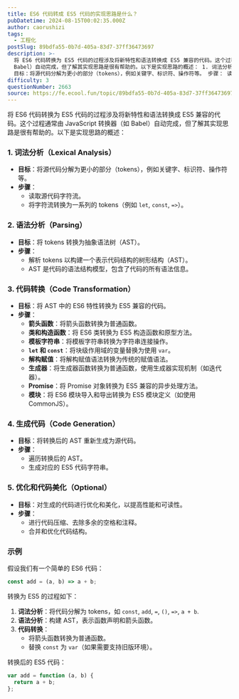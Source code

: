 ```yaml
---
title: ES6 代码转成 ES5 代码的实现思路是什么？
pubDatetime: 2024-08-15T00:02:35.000Z
author: caorushizi
tags:
  - 工程化
postSlug: 89bdfa55-0b7d-405a-83d7-37ff36473697
description: >-
  将 ES6 代码转换为 ES5 代码的过程涉及将新特性和语法转换成 ES5 兼容的代码。这个过程通常由 JavaScript 转换器（如
  Babel）自动完成，但了解其实现思路是很有帮助的。以下是实现思路的概述： 1. 词法分析（Lexical Analysis）
  目标：将源代码分解为更小的部分（tokens），例如关键字、标识符、操作符等。 步骤： 读取源代码字符流。 将字符流转换为一系列的 t
difficulty: 3
questionNumber: 2663
source: https://fe.ecool.fun/topic/89bdfa55-0b7d-405a-83d7-37ff36473697
---
```


将 ES6 代码转换为 ES5 代码的过程涉及将新特性和语法转换成 ES5 兼容的代码。这个过程通常由 JavaScript 转换器（如 Babel）自动完成，但了解其实现思路是很有帮助的。以下是实现思路的概述：

### **1. 词法分析（Lexical Analysis）**

- **目标**：将源代码分解为更小的部分（tokens），例如关键字、标识符、操作符等。
- **步骤**：
  - 读取源代码字符流。
  - 将字符流转换为一系列的 tokens（例如 `let`, `const`, `=>`）。

### **2. 语法分析（Parsing）**

- **目标**：将 tokens 转换为抽象语法树（AST）。
- **步骤**：
  - 解析 tokens 以构建一个表示代码结构的树形结构（AST）。
  - AST 是代码的语法结构模型，包含了代码的所有语法信息。

### **3. 代码转换（Code Transformation）**

- **目标**：将 AST 中的 ES6 特性转换为 ES5 兼容的代码。
- **步骤**：
  - **箭头函数**：将箭头函数转换为普通函数。
  - **类和构造函数**：将 ES6 类转换为 ES5 构造函数和原型方法。
  - **模板字符串**：将模板字符串转换为字符串连接操作。
  - **`let` 和 `const`**：将块级作用域的变量替换为使用 `var`。
  - **解构赋值**：将解构赋值语法转换为传统的赋值语法。
  - **生成器**：将生成器函数转换为普通函数，使用生成器实现机制（如迭代器）。
  - **Promise**：将 Promise 对象转换为 ES5 兼容的异步处理方法。
  - **模块**：将 ES6 模块导入和导出转换为 ES5 模块定义（如使用 CommonJS）。

### **4. 生成代码（Code Generation）**

- **目标**：将转换后的 AST 重新生成为源代码。
- **步骤**：
  - 遍历转换后的 AST。
  - 生成对应的 ES5 代码字符串。

### **5. 优化和代码美化（Optional）**

- **目标**：对生成的代码进行优化和美化，以提高性能和可读性。
- **步骤**：
  - 进行代码压缩、去除多余的空格和注释。
  - 合并和优化代码结构。

### **示例**

假设我们有一个简单的 ES6 代码：

```javascript
const add = (a, b) => a + b;
```

转换为 ES5 的过程如下：

1. **词法分析**：将代码分解为 tokens，如 `const`, `add`, `=`, `()`, `=>`, `a + b`.
2. **语法分析**：构建 AST，表示函数声明和箭头函数。
3. **代码转换**：
   - 将箭头函数转换为普通函数。
   - 替换 `const` 为 `var`（如果需要支持旧版环境）。

转换后的 ES5 代码：

```javascript
var add = function (a, b) {
  return a + b;
};
```
